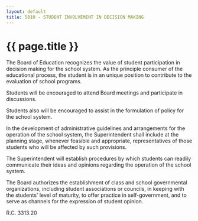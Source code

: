 ```yaml
---
layout: default
title: 5810 - STUDENT INVOLVEMENT IN DECISION MAKING
---
```


{{ page.title }}
================

The Board of Education recognizes the value of student participation in
decision making for the school system. As the principle consumer of the
educational process, the student is in an unique position to contribute
to the evaluation of school programs.

Students will be encouraged to attend Board meetings and participate in
discussions.

Students also will be encouraged to assist in the formulation of policy
for the school system.

In the development of administrative guidelines and arrangements for the
operation of the school system, the Superintendent shall include at the
planning stage, whenever feasible and appropriate, representatives of
those students who will be affected by such provisions.

The Superintendent will establish procedures by which students can
readily communicate their ideas and opinions regarding the operation of
the school system.

The Board authorizes the establishment of class and school governmental
organizations, including student associations or councils, in keeping
with the students' level of maturity, to offer practice in
self-government, and to serve as channels for the expression of student
opinion.

R.C. 3313.20
